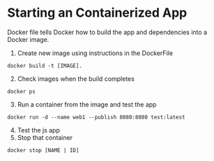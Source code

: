 # Starting an Containerized App

Docker file tells Docker how to build the app and dependencies into a Docker image.

1. Create new image using instructions in the DockerFile

```
docker build -t [IMAGE].
```

2. Check images when the build completes

```
docker ps
```

3. Run a container from the image and test the app

```
docker run -d --name web1 --publish 8080:8080 test:latest
```

4. Test the js app
5. Stop that container

```
docker stop [NAME | ID]
```


